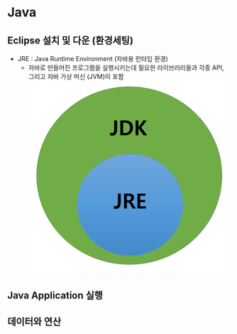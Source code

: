 # Java

## Eclipse 설치 및 다운 (환경세팅)
 - JRE : Java Runtime Environment (자바용 런타임 환경)
   - 자바로 만들어진 프로그램을 실행시키는데 필요한 라이브러리들과 각종 API, 그리고 자바 가상 머신 (JVM)이 포함
  ![JDK&JRE](./Java.assets/Jdk.png)

## Java Application 실행

## 데이터와 연산

## 